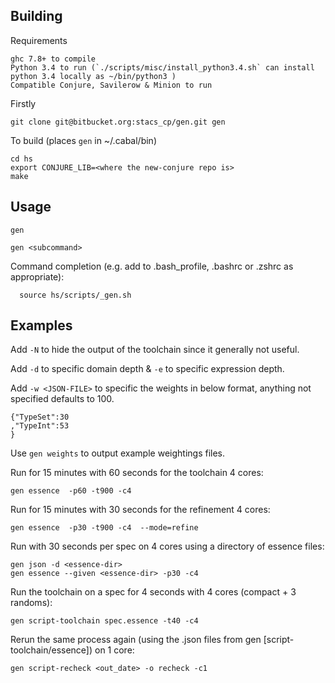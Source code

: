 Building
--------

Requirements

	ghc 7.8+ to compile
	Python 3.4 to run (`./scripts/misc/install_python3.4.sh` can install python 3.4 locally as ~/bin/python3 )
	Compatible Conjure, Savilerow & Minion to run


Firstly

	git clone git@bitbucket.org:stacs_cp/gen.git gen

To build (places `gen` in ~/.cabal/bin)

	cd hs
	export CONJURE_LIB=<where the new-conjure repo is> 
	make


Usage
-----

	gen
	
	gen <subcommand>
  
Command completion (e.g. add to .bash_profile, .bashrc or .zshrc as appropriate):

	  source hs/scripts/_gen.sh
	  

Examples
--------

Add `-N` to hide the output of the  toolchain since it generally not useful.

Add `-d` to specific domain depth & `-e` to specific expression depth.

Add `-w <JSON-FILE>` to specific the weights in below format, anything not specified defaults to 100.

	{"TypeSet":30
	,"TypeInt":53
    }

Use `gen weights` to output example weightings files.


Run for 15 minutes with 60 seconds for the toolchain 4 cores:

	gen essence  -p60 -t900 -c4 
	
Run for 15 minutes with 30 seconds for the refinement 4 cores:
	
	gen essence  -p30 -t900 -c4  --mode=refine

Run with 30 seconds per spec on 4 cores using a directory of essence files:

	gen json -d <essence-dir>
	gen essence --given <essence-dir> -p30 -c4


Run the toolchain on a spec for 4 seconds with 4 cores (compact + 3 randoms):

	gen script-toolchain spec.essence -t40 -c4
	
Rerun the same process again (using the .json files from gen [script-toolchain/essence]) on 1 core:

	gen script-recheck <out_date> -o recheck -c1
	
	
